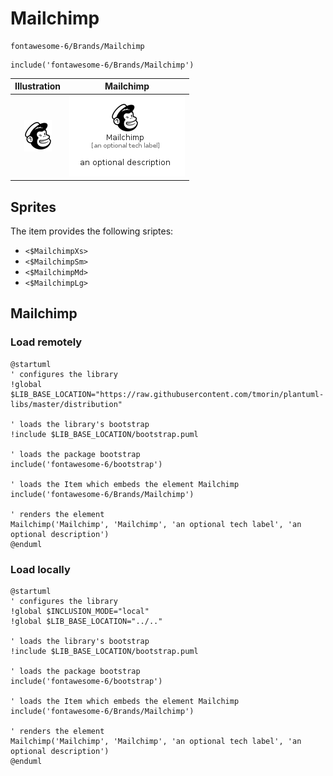 # Mailchimp


```text
fontawesome-6/Brands/Mailchimp
```

```text
include('fontawesome-6/Brands/Mailchimp')
```



| Illustration | Mailchimp |
| :---: | :---: |
| ![illustration for Illustration](../../fontawesome-6/Brands/Mailchimp.png) | ![illustration for Mailchimp](../../fontawesome-6/Brands/Mailchimp.Local.png) |



## Sprites
The item provides the following sriptes:

- `<$MailchimpXs>`
- `<$MailchimpSm>`
- `<$MailchimpMd>`
- `<$MailchimpLg>`





## Mailchimp

### Load remotely
```plantuml
@startuml
' configures the library
!global $LIB_BASE_LOCATION="https://raw.githubusercontent.com/tmorin/plantuml-libs/master/distribution"

' loads the library's bootstrap
!include $LIB_BASE_LOCATION/bootstrap.puml

' loads the package bootstrap
include('fontawesome-6/bootstrap')

' loads the Item which embeds the element Mailchimp
include('fontawesome-6/Brands/Mailchimp')

' renders the element
Mailchimp('Mailchimp', 'Mailchimp', 'an optional tech label', 'an optional description')
@enduml
```

### Load locally
```plantuml
@startuml
' configures the library
!global $INCLUSION_MODE="local"
!global $LIB_BASE_LOCATION="../.."

' loads the library's bootstrap
!include $LIB_BASE_LOCATION/bootstrap.puml

' loads the package bootstrap
include('fontawesome-6/bootstrap')

' loads the Item which embeds the element Mailchimp
include('fontawesome-6/Brands/Mailchimp')

' renders the element
Mailchimp('Mailchimp', 'Mailchimp', 'an optional tech label', 'an optional description')
@enduml
```

